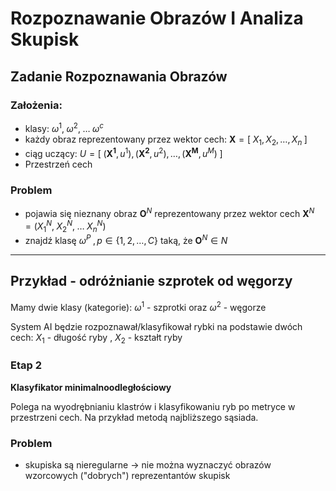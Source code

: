 # Rozpoznawanie Obrazów I Analiza Skupisk

## Zadanie Rozpoznawania Obrazów

### Założenia:

- klasy:  $\omega^1, \; \omega^2, \; \dots \; \omega^c$
- każdy obraz reprezentowany przez wektor cech: $\boldsymbol{X} = [\;X_{1}, X_{2}, \dots, X_{n}\;]$
- ciąg uczący: $U = [\;(\boldsymbol{X^1}, u^1),(\boldsymbol{X^2}, u^2), \dots, (\boldsymbol{X^M }, u^M) \;]$
- Przestrzeń cech

### Problem

- pojawia się nieznany obraz $\boldsymbol{O}^N$ reprezentowany przez wektor cech $\boldsymbol{X}^N = (X^N_{1}, \;X^N_{2},\; \dots \; X^N_{n} )$
- znajdź klasę $\omega^P \;, p \in \{1, 2, \dots , C \}$ taką, że $\boldsymbol{O}^N \in N$
---
## Przykład - odróżnianie szprotek od węgorzy

Mamy dwie klasy (kategorie): $\omega^1$ - szprotki oraz $\omega^2$ - węgorze

System AI będzie rozpoznawał/klasyfikował rybki na podstawie dwóch cech:
$X_{1}$ - długość ryby , $X_{2}$ - kształt ryby

### Etap 2

<b>Klasyfikator minimalnoodległościowy</b>

Polega na wyodrębnianiu klastrów  i klasyfikowaniu ryb po metryce w przestrzeni cech. Na przykład metodą najbliższego sąsiada.

### Problem 

- skupiska są nieregularne -> nie można wyznaczyć obrazów wzorcowych ("dobrych") reprezentantów skupisk

